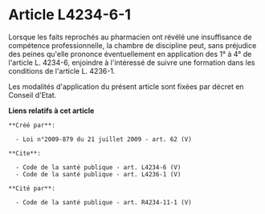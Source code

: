 # Article L4234-6-1

Lorsque les faits reprochés au pharmacien ont révélé une insuffisance de compétence professionnelle, la chambre de discipline
peut, sans préjudice des peines qu'elle prononce éventuellement en application des 1° à 4° de l'article L. 4234-6, enjoindre
à l'intéressé de suivre une formation dans les conditions de l'article L. 4236-1. 

Les modalités d'application du présent article sont fixées par décret en Conseil d'Etat.

**Liens relatifs à cet article**

	**Créé par**:

	  - Loi n°2009-879 du 21 juillet 2009 - art. 62 (V)

	**Cite**:

	  - Code de la santé publique - art. L4234-6 (V)
	  - Code de la santé publique - art. L4236-1 (V)

	**Cité par**:

	  - Code de la santé publique - art. R4234-11-1 (V)
